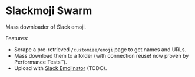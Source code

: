 # Slackmoji Swarm

Mass downloader of Slack emoji.

Features:
- Scrape a pre-retrieved `/customize/emoji` page to get names and URLs.
- Mass download them to a folder (with connection reuse! now proven by Performance Tests™️).
- Upload with [Slack Emojinator](https://github.com/smashwilson/slack-emojinator) (TODO).
